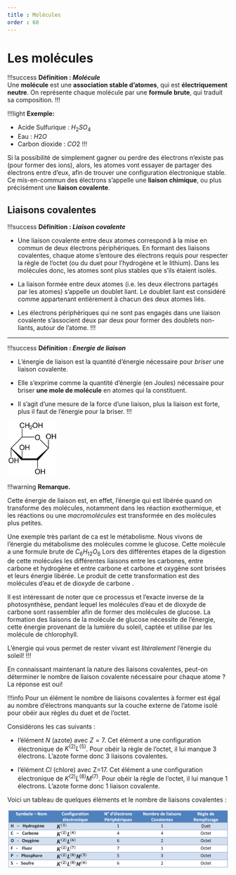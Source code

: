 ```yaml
---
title : Molécules
order : 60
---
```



# Les molécules

!!!success **Définition : *Molécule***  
Une **molécule** est une **association stable d’atomes**, qui est
**électriquement neutre**. On représente chaque molécule par une
**formule brute**, qui traduit sa composition.
!!!

!!!light **Exemple:** 
* Acide Sulfurique : $H_2SO_4$ 
* Eau : $H2O$ 
* Carbon dioxide : $CO2$
!!!

Si la possibilité de simplement gagner ou perdre des électrons n’existe pas (pour former des ions), alors, les atomes vont essayer de partager
des électrons entre d’eux, afin de trouver une configuration électronique stable. Ce mis-en-commun des électrons s’appelle une
**liaison chimique**, ou plus précisément une **liaison covalente**.

## Liaisons covalentes

!!!success **Définition : *Liaison covalente***

- Une liaison covalente entre deux atomes correspond à la mise en commun
  de deux électrons périphériques. En formant des liaisons covalentes,
  chaque atome s’entoure des électrons requis pour respecter la règle de
  l’octet (ou du duet pour l’hydrogène et le lithium). Dans les
  molécules donc, les atomes sont plus stables que s’ils étaient isolés.

- La liaison formée entre deux atomes (i.e. les deux électrons partagés
  par les atomes) s’appelle un doublet liant. Le doublet liant est
  considéré comme appartenant entièrement à chacun des deux atomes liés.

- Les électrons périphériques qui ne sont pas engagés dans une liaison
  covalente s’associent deux par deux pour former des doublets
  non-liants, autour de l’atome.
!!!

---
!!!success **Définition : *Energie de liaison***

- L’énergie de liaison est la quantité d’énergie nécessaire pour
  *briser* une liaison covalente.

- Elle s’exprime comme la quantité d’énergie (en Joules) nécessaire pour
  briser **une mole de molécule** en atomes qui la constituent.

- Il s’agit d’une mesure de la force d’une liaison, plus la liaison est
  forte, plus il faut de l’énergie pour la briser.
!!!


 <img src="../img/2/glucose.png" style="width:3cm" alt="image" />

!!!warning **Remarque.**

Cette énergie de liaison est, en effet, l’énergie qui est libérée quand
on transforme des molécules, notamment dans les réaction exothermique,
et les réactions ou une *macromolécules* est transformée en des
molécules plus petites.

Une exemple très parlant de ca est le métabolisme. Nous vivons de
l’énergie du métabolisme des molécules comme le glucose. Cette molécule
a une formule brute de $C_6H_{12}O_6$ Lors des différentes étapes de
la digestion de cette molécules les différentes liaisons entre les
carbones, entre carbone et hydrogène et entre carbone et carbone et
oxygène sont brisées et leurs énergie libérée. Le produit de cette
transformation est des molécules d’eau et de dioxyde de carbone .

Il est intéressant de noter que ce processus et l’exacte inverse de la
photosynthèse, pendant lequel les molécules d’eau et de dioxyde de
carbone sont rassembler afin de former des molécules de glucose. La
formation des liaisons de la molécule de glucose nécessite de l’énergie,
cette énergie provenant de la lumière du soleil, captée et utilise par
les molécule de chlorophyll.

L’énergie qui vous permet de rester vivant est *litéralement* l’énergie
du soleil!
!!!

En connaissant maintenant la nature des liaisons covalentes, peut-on
déterminer le nombre de liaison covalente nécessaire pour chaque atome ?
La réponse est oui!

!!!info
Pour un élément le nombre de liaisons covalentes à former est égal au
nombre d’électrons manquants sur la couche externe de l’atome isolé pour
obéir aux règles du duet et de l’octet.


Considérons les cas suivants :

- l’élément $N$ (azote) avec $Z=7$. Cet élément a une configuration
  électronique de $K^{(2)}L^{(5)}$. Pour obéir la règle de l’octet, il
  lui manque $3$ électrons. L’azote forme donc $3$ liaisons
  covalentes.

- l’élément $Cl$ (chlore) avec Z=17. Cet élément a une configuration
  électronique de $K^{(2)}L^{(8)}M^{(7)}$. Pour obéir la règle de
  l’octet, il lui manque $1$ électrons. L’azote forme donc $1$
  liaison covalente.

Voici un tableau de quelques éléments et le nombre de liaisons
covalentes :

![tableau des liaisons](../img/2/tableauliaisons.png)